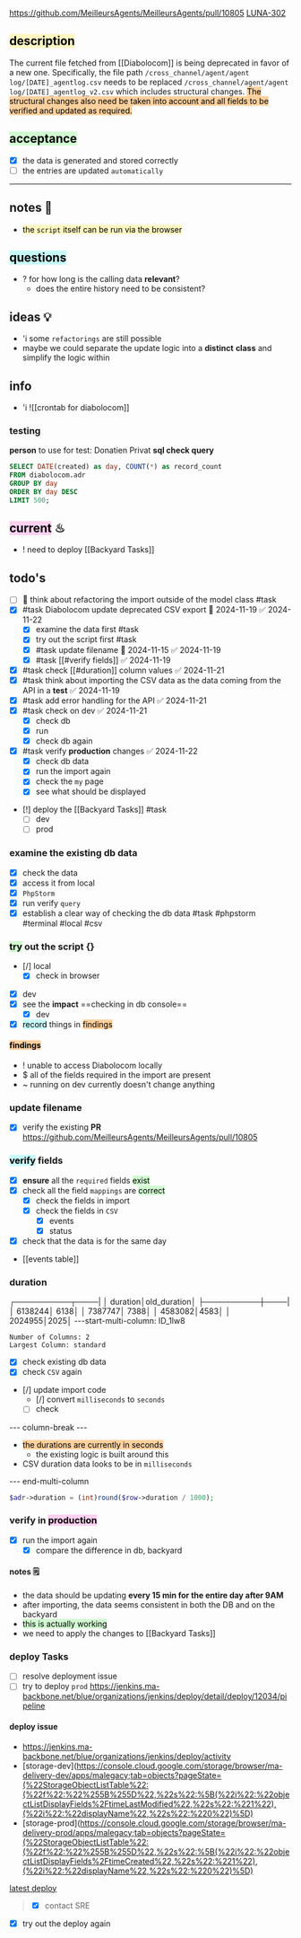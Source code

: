 https://github.com/MeilleursAgents/MeilleursAgents/pull/10805
[LUNA-302](https://avivgroup.atlassian.net/browse/LUNA-302)

## <mark style="background: #FFF3A3A6;">description</mark>

The current file fetched from [[Diabolocom]] is being deprecated in favor of a new one. 
Specifically, the file path 
`/cross_channel/agent/agent log/[DATE]_agentlog.csv` needs to be replaced
`/cross_channel/agent/agent log/[DATE]_agentlog_v2.csv`
which includes structural changes. 
<mark style="background: #FFB86CA6;">The structural changes also need be taken into account and all fields to be verified and updated as required.</mark>

## <mark style="background: #BBFABBA6;">acceptance</mark>
- [x] the data is generated and stored correctly
- [ ] the entries are updated `automatically`
---
## notes 📔
- <mark style="background: #FFF3A3A6;">the `script` itself can be run via the browser</mark>

## <mark style="background: #ABF7F7A6;">questions</mark>
- ? for how long is the calling data **relevant**?
	- does the entire history need to be consistent?

## ideas 💡
- 'i some `refactorings` are still possible
- maybe we could separate the update logic into a **distinct** **class** and simplify the logic within
## info
- 'i 
![[crontab for diabolocom]]

### testing 
**person** to use for test: Donatien Privat
**sql check query**
```sql
SELECT DATE(created) as day, COUNT(*) as record_count  
FROM diabolocom.adr  
GROUP BY day  
ORDER BY day DESC  
LIMIT 500;	
```

## <mark style="background: #FFB8EBA6;">current</mark> ♨
- ! need to deploy [[Backyard Tasks]]

## todo's
- [ ] 🤔 think about refactoring the import outside of the model class #task 
- [x] #task Diabolocom update deprecated CSV export 📅 2024-11-19 ✅ 2024-11-22
	- [x] examine the data first #task
	- [x] try out the script first #task
	- [x] #task update filename 📅 2024-11-15 ✅ 2024-11-19
	- [x] #task [[#verify fields]] ✅ 2024-11-19
- [x] #task check [[#duration]] column values ✅ 2024-11-21
- [x] #task think about importing the CSV data as the data coming from the API in a **test** ✅ 2024-11-19
- [x] #task add error handling for the API ✅ 2024-11-21
- [x] #task check on dev ✅ 2024-11-21
	- [x] check db
	- [x] run
	- [x] check db again
- [x] #task verify **production** changes ✅ 2024-11-22
	- [x] check db data
	- [x] run the import again
	- [x] check the `my` page
	- [x] see what should be displayed
- [!] deploy the [[Backyard Tasks]] #task
	- [ ] dev
	- [ ] prod

### examine the existing db data
- [x] check the data
- [x] access it from local
- [x] `PhpStorm`
- [x] run verify `query`
- [x] establish a clear way of checking the db data #task
#phpstorm #terminal #local #csv

### <mark style="background: #BBFABBA6;">try</mark> out the script {}
- [/] local
	- [x] check in browser
- [x] dev
- [x] see the **impact** ==checking in db console==
	- [x] dev
- [x] <mark style="background: #ABF7F7A6;">record</mark> things in <mark style="background: #FFB86CA6;">findings</mark>

#### <mark style="background: #FFB86CA6;">findings</mark>

- ! unable to access Diabolocom locally
- $ all of the fields required in the import are present
- ~ running on dev currently doesn't change anything

### update filename
- [x] verify the existing **PR** https://github.com/MeilleursAgents/MeilleursAgents/pull/10805

### <mark style="background: #ABF7F7A6;">verify</mark> fields
- [x] **ensure** all the `required` fields <mark style="background: #BBFABBA6;">exist</mark>
- [x] check all the field `mappings` are <mark style="background: #BBFABBA6;">correct</mark>
	- [x] check the fields in import 
	- [x] check the fields in `CSV`
		- [x] events
		- [x] status
- [x] check that the data is for the same day
- [[events table]]
### duration
┌──────────┬────|
│  duration│old_duration│
├──────────┼────|
│ 6138244│ 6138│
│ 7387747│ 7388│
│ 4583082│4583│
│ 2024955│2025│
---start-multi-column: ID_1lw8
```column-settings
Number of Columns: 2
Largest Column: standard
```

- [x] check existing db data
- [x] check `CSV` again
- [/] update import code
	- [/] convert `milliseconds` to `seconds`
	- [ ] check

--- column-break ---

- <mark style="background: #FFB86CA6;">the durations are currently in seconds</mark>
	- the existing logic is built around this
- CSV duration data looks to be in `milliseconds`

--- end-multi-column
```php
$adr->duration = (int)round($row->duration / 1000);
```

### verify in <mark style="background: #FFB8EBA6;">production</mark>
- [x] run the import again
	- [x] compare the difference in db, backyard
#### notes 🗒
- the data should be updating **every 15 min for the entire day after 9AM**
- after importing, the data seems consistent in both the DB and on the backyard
- <mark style="background: #BBFABBA6;">this is actually working</mark>
- we need to apply the changes to [[Backyard Tasks]]

### deploy Tasks
- [ ] resolve deployment issue
- [ ] try to deploy `prod`
	https://jenkins.ma-backbone.net/blue/organizations/jenkins/deploy/detail/deploy/12034/pipeline

#### deploy issue

- https://jenkins.ma-backbone.net/blue/organizations/jenkins/deploy/activity
- [storage-dev](https://console.cloud.google.com/storage/browser/ma-delivery-dev/apps/malegacy;tab=objects?pageState=(%22StorageObjectListTable%22:(%22f%22:%22%255B%255D%22,%22s%22:%5B(%22i%22:%22objectListDisplayFields%2FtimeLastModified%22,%22s%22:%221%22),(%22i%22:%22displayName%22,%22s%22:%220%22)%5D)
- [storage-prod](https://console.cloud.google.com/storage/browser/ma-delivery-prod/apps/malegacy;tab=objects?pageState=(%22StorageObjectListTable%22:(%22f%22:%22%255B%255D%22,%22s%22:%5B(%22i%22:%22objectListDisplayFields%2FtimeCreated%22,%22s%22:%221%22),(%22i%22:%22displayName%22,%22s%22:%220%22)%5D)

[latest deploy](https://jenkins.ma-backbone.net/job/deploy_ansible/3802/console)

> - [x] contact SRE
- [x] try out the deploy again